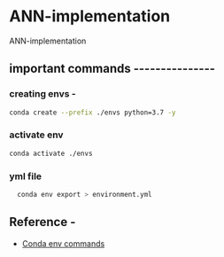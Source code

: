 # ANN-implementation
ANN-implementation

## important commands ---------------

### creating envs -

```bash
conda create --prefix ./envs python=3.7 -y
```

### activate env

```bash
conda activate ./envs
```

### yml file

```bash
  conda env export > environment.yml
```

## Reference -

* [Conda env commands](https://conda.io/projects/conda/en/latest/user-guide/tasks/manage-environments.html#)